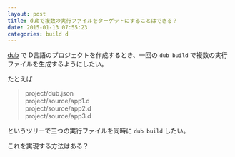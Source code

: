 ```yaml
---
layout: post
title: dubで複数の実行ファイルをターゲットにすることはできる？
date: 2015-01-13 07:55:23
categories: build d
---
```

<p><a href="http://code.dlang.org/download" rel="nofollow">dub</a> で D言語のプロジェクトを作成するとき、一回の <code>dub build</code> で複数の実行ファイルを生成するようにしたい。</p>

<p>たとえば</p>

<blockquote>
  <p>project/dub.json<br>
  project/source/app1.d<br>
  project/source/app2.d<br>
  project/source/app3.d</p>
</blockquote>

<p>というツリーで三つの実行ファイルを同時に <code>dub build</code> したい。</p>

<p>これを実現する方法はある？</p>
